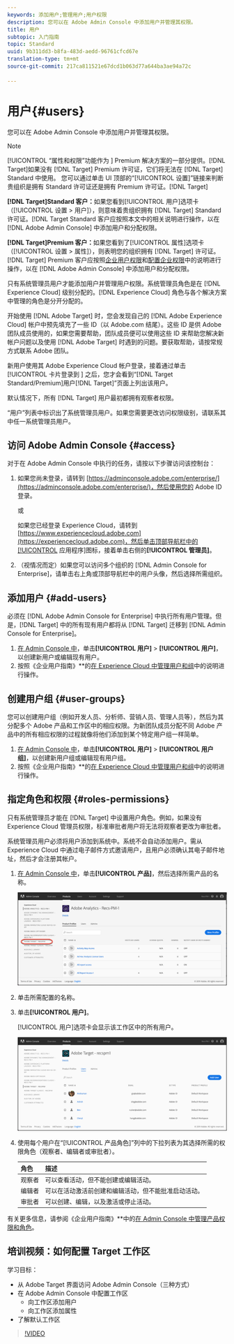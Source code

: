 ```yaml
---
keywords: 添加用户;管理用户;用户权限
description: 您可以在 Adobe Admin Console 中添加用户并管理其权限。
title: 用户
subtopic: 入门指南
topic: Standard
uuid: 9b311dd3-b8fa-483d-aedd-96761cfcd67e
translation-type: tm+mt
source-git-commit: 217ca811521e67dcd1b063d77a644ba3ae94a72c

---
```



# 用户{#users}

您可以在 Adobe Admin Console 中添加用户并管理其权限。

>[!NOTE]
>
>[!UICONTROL “属性和权限”功能作为 ] Premium 解决方案的一部分提供。[!DNL Target]如果没有 [!DNL Target] Premium 许可证，它们将无法在 [!DNL Target] Standard 中使用。
>您可以通过单击 UI 顶部的“[!UICONTROL 设置]”链接来判断贵组织是拥有 Standard 许可证还是拥有 Premium 许可证。[!DNL Target]
>
>**[!DNL Target]Standard 客户：**&#x200B;如果您看到[!UICONTROL 用户]选项卡（[!UICONTROL 设置 &gt; 用户]），则意味着贵组织拥有 [!DNL Target] Standard 许可证。[!DNL Target Standard 客户应按照本文中的相关说明进行操作，以在 [!DNL Adobe Admin Console] 中添加用户和分配权限。
>
>**[!DNL Target]Premium 客户：**&#x200B;如果您看到了[!UICONTROL 属性]选项卡（[!UICONTROL 设置 &gt; 属性]），则表明您的组织拥有 [!DNL Target] 许可证。[!DNL Target] Premium 客户应按照[企业用户权限](/help/administrating-target/c-user-management/property-channel/property-channel.md)和[配置企业权限](/help/administrating-target/c-user-management/property-channel/properties-overview.md)中的说明进行操作，以在 [!DNL Adobe Admin Console] 中添加用户和分配权限。

只有系统管理员用户才能添加用户并管理用户权限。系统管理员角色是在 [!DNL Experience Cloud] 级别分配的。[!DNL Experience Cloud] 角色与各个解决方案中管理的角色是分开分配的。

开始使用 [!DNL Adobe Target] 时，您会发现自己的 [!DNL Adobe Experience Cloud] 帐户中预先填充了一些 ID（以 Adobe.com 结尾）。这些 ID 是供 Adobe 团队成员使用的，如果您需要帮助，团队成员便可以使用这些 ID 来帮助您解决新帐户问题以及使用 [!DNL Adobe Target] 时遇到的问题。要获取帮助，请按常规方式联系 Adobe 团队。

新用户使用其 Adobe Experience Cloud 帐户登录，接着通过单击 [!UICONTROL  卡片登录到 ] 之后，您才会看到“[!DNL Target Standard/Premium]用户[!DNL Target]”页面上列出该用户。

默认情况下，所有 [!DNL Target] 用户最初都拥有观察者权限。

“用户”列表中标识出了系统管理员用户。如果您需要更改访问权限级别，请联系其中任一系统管理员用户。

## 访问 Adobe Admin Console {#access}

对于在 Adobe Admin Console 中执行的任务，请按以下步骤访问该控制台：

1. 如果您尚未登录，请转到 [https://adminconsole.adobe.com/enterprise/](https://adminconsole.adobe.com/enterprise/)，然后使用您的 Adobe ID 登录。

   或

   如果您已经登录 Experience Cloud，请转到 [https://www.experiencecloud.adobe.com](https://experiencecloud.adobe.com)，然后单击顶部导航栏中的[!UICONTROL 应用程序]图标，接着单击右侧的&#x200B;**[!UICONTROL 管理员]**。

1. （视情况而定）如果您可以访问多个组织的 [!DNL Admin Console for Enterprise]，请单击右上角或顶部导航栏中的用户头像，然后选择所需组织。

## 添加用户 {#add-users}

必须在 [!DNL Adobe Admin Console for Enterprise] 中执行所有用户管理。但是，[!DNL Target] 中的所有现有用户都将从 [!DNL Target] 迁移到 [!DNL Admin Console for Enterprise]。

1. [在 Admin Console 中](../../../administrating-target/c-user-management/c-user-management/user-management.md#section_79796E0227D048F59BAE0AB02E544EBE)，单击&#x200B;**[!UICONTROL 用户]** &gt; **[!UICONTROL 用户]**，以创建新用户或编辑现有用户。
1. 按照《企业用户指南》**&#x200B;的[在 Experience Cloud 中管理用户和组](https://helpx.adobe.com/enterprise/help/users.html)中的说明进行操作。

## 创建用户组 {#user-groups}

您可以创建用户组（例如开发人员、分析师、营销人员、管理人员等），然后为其分配多个 Adobe 产品和工作区中的相应权限。为新团队成员分配不同 Adobe 产品中的所有相应权限的过程就像将他们添加到某个特定用户组一样简单。

1. [在 Admin Console 中](../../../administrating-target/c-user-management/c-user-management/user-management.md#section_79796E0227D048F59BAE0AB02E544EBE)，单击&#x200B;**[!UICONTROL 用户]** &gt; **[!UICONTROL 用户组]**，以创建新用户组或编辑现有用户组。
1. 按照《企业用户指南》**&#x200B;的[在 Experience Cloud 中管理用户和组](https://helpx.adobe.com/enterprise/help/users.html)中的说明进行操作。

## 指定角色和权限 {#roles-permissions}

只有系统管理员才能在 [!DNL Target] 中设置用户角色。例如，如果没有 Experience Cloud 管理员权限，标准审批者用户将无法将观察者更改为审批者。

系统管理员用户必须将用户添加到系统中。系统不会自动添加用户。需从 Experience Cloud 中通过电子邮件方式邀请用户，且用户必须确认其电子邮件地址，然后才会注册其帐户。

1. [在 Admin Console 中](../../../administrating-target/c-user-management/c-user-management/user-management.md#section_79796E0227D048F59BAE0AB02E544EBE)，单击&#x200B;**[!UICONTROL 产品]**，然后选择所需产品的名称。

   ![“产品”选项卡](/help/administrating-target/c-user-management/c-user-management/assets/workspace-new.png)

1. 单击所需配置的名称。
1. 单击&#x200B;**[!UICONTROL 用户]**。

   [!UICONTROL 用户]选项卡会显示该工作区中的所有用户。

   ![配置用户](/help/administrating-target/c-user-management/c-user-management/assets/configuration_users-new.png)

1. 使用每个用户在“[!UICONTROL 产品角色]”列中的下拉列表为其选择所需的权限角色（观察者、编辑者或审批者）。

   | 角色 | 描述 |
   |--- |--- |
   | 观察者 | 可以查看活动，但不能创建或编辑活动。 |
   | 编辑者 | 可以在活动激活前创建和编辑活动，但不能批准启动活动。 |
   | 审批者 | 可以创建、编辑，以及激活或停止活动。 |

有关更多信息，请参阅《企业用户指南》**&#x200B;中的[在 Admin Console 中管理产品权限和角色](https://helpx.adobe.com/enterprise/help/manage-permissions-and-roles.html)。

## 培训视频：如何配置 Target 工作区

学习目标：

* 从 Adobe Target 界面访问 Adobe Admin Console（三种方式）
* 在 Adobe Admin Console 中配置工作区
   * 向工作区添加用户
   * 向工作区添加属性
* 了解默认工作区

>[!VIDEO](https://video.tv.adobe.com/v/19463/?captions=chi_hans)
